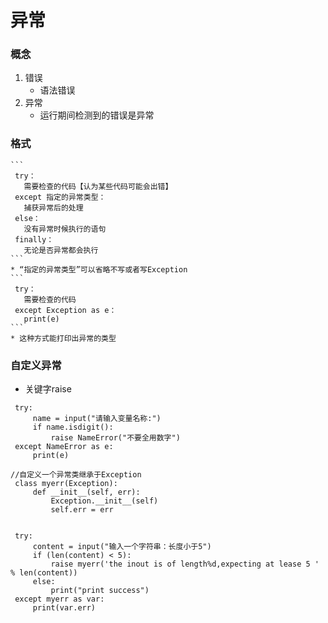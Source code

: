 # 异常
### 概念
1. 错误
   * 语法错误
2. 异常
   * 运行期间检测到的错误是异常

### 格式
    ```
     try：
       需要检查的代码【认为某些代码可能会出错】
     except 指定的异常类型：
       捕获异常后的处理
     else：
       没有异常时候执行的语句
     finally：
       无论是否异常都会执行
    ```
    * “指定的异常类型”可以省略不写或者写Exception
    ```
     try：
       需要检查的代码
     except Exception as e：
       print(e)
    ```
    * 这种方式能打印出异常的类型

### 自定义异常
   * 关键字raise
   ```
    try:
        name = input("请输入变量名称:")
        if name.isdigit():
            raise NameError("不要全用数字")
    except NameError as e:
        print(e)
   ```
   ```
   //自定义一个异常类继承于Exception
    class myerr(Exception):
        def __init__(self, err):
            Exception.__init__(self)
            self.err = err


    try:
        content = input("输入一个字符串：长度小于5")
        if (len(content) < 5):
            raise myerr('the inout is of length%d,expecting at lease 5 ' % len(content))
        else:
            print("print success")
    except myerr as var:
        print(var.err)
   ```